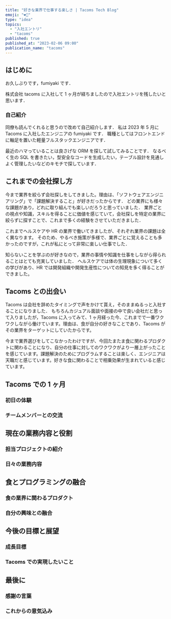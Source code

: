 ```yaml
---
title: "好きな業界で仕事する楽しさ | Tacoms Tech Blog"
emoji: "❤️‍🔥"
type: "idea"
topics:
  - "入社エントリ"
  - "tacoms"
published: true
published_at: "2023-02-06 09:00"
publication_name: "tacoms"
---
```


## はじめに

お久しぶりです，fumiyaki です．

株式会社 tacoms に入社して 1 ヶ月が経ちましたので入社エントリを残したいと思います．

### 自己紹介

同僚も読んでくれると思うので改めて自己紹介します．
私は 2023 年 5 月に Tacoms に入社したエンジニアの fumiyaki です．
職種としてはフロントエンドに軸足を置いた軽量フルスタックエンジニアです．

最近のハマっていることは良さげな ORM を探して試してみることです．
なるべく生の SQL を書きたい，型安全なコードを生成したい，テーブル設計を見通しよく管理したいなどのキモチで探しています．

## これまでの会社探し方

今まで業界を絞らず会社探しをしてきました。理由は、「ソフトウェアエンジニアリング」で「課題解決すること」が好きだったからです．
どの業界にも様々な課題があり，どれに取り組んでも楽しいだろうと思っていました．
業界ごとの視点や知識，スキルを得ることに価値を感じていて，会社探しを特定の業界に絞らずに探すことで、これまで多くの経験をさせていただきました．

これまでヘルスケアや HR の業界で働いてきましたが、それぞれ業界の課題は全く異なります。
そのため、やるべき施策が多様で、業界ごとに覚えることも多かったのですが，これが私にとって非常に楽しい仕事でした．

知らないことを学ぶのが好きなので，業界の事情や知識を仕事をしながら得られることはとても充実していました．
ヘルスケアでは体の生理現象について多くの学びがあり、HR では開発組織や開発生産性についての知見を多く得ることができました。

## Tacoms との出会い

Tacoms は会社を辞めたタイミングで声をかけて貰え，そのままぬるっと入社することになりました．
もちろんカジュアル面談や面接の中で良い会社だと思って入りましたが，Tacoms に入ってみて、1 ヶ月経った今、これまでで一番ワクワクしながら働けています。理由は、食が自分の好きなことであり、Tacoms がその業界をターゲットにしていたからです。

今まで業界選びをしてこなかったわけですが、今回たまたま食に関わるプロダクトに関わることになり、自分の仕事に対してのワクワクがより一層上がったことを感じています。課題解決のためにプログラムすることは楽しく、エンジニアは天職だと感じています。好きな食に関わることで相乗効果が生まれていると感じています。

## Tacoms での 1 ヶ月

### 初日の体験

### チームメンバーとの交流

## 現在の業務内容と役割

### 担当プロジェクトの紹介

### 日々の業務内容

## 食とプログラミングの融合

### 食の業界に関わるプロダクト

### 自分の興味との融合

## 今後の目標と展望

### 成長目標

### Tacoms での実現したいこと

## 最後に

### 感謝の言葉

### これからの意気込み
